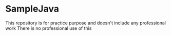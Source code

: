 SampleJava
==========

This repository is for practice purpose and doesn't include any professional work
There is no professional use of this 
